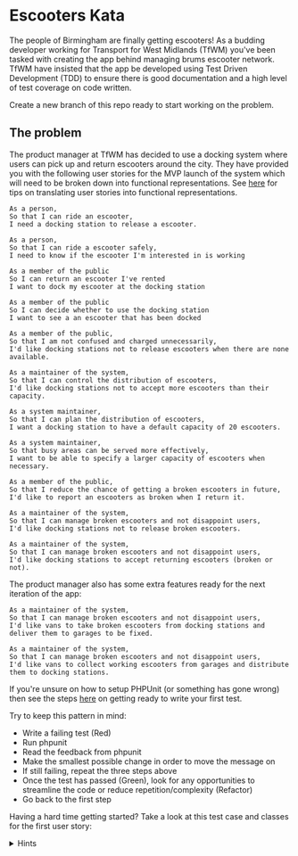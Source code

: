 # Escooters Kata

The people of Birmingham are finally getting escooters! As a budding developer working for Transport for West Midlands (TfWM) you've been tasked with creating the app behind managing brums escooter network. TfWM have insisted that the app be developed using Test Driven Development (TDD) to ensure there is good documentation and a high level of test coverage on code written.

Create a new branch of this repo ready to start working on the problem.

## The problem

The product manager at TfWM has decided to use a docking system where users can pick up and return escooters around the city. They have provided you with the following user stories for the MVP launch of the system which will need to be broken down into functional representations. See [here](https://github.com/acsauk-mojd/katas/blob/escooters/docs/user_stories.md) for tips on translating user stories into functional representations.

```text
As a person,
So that I can ride an escooter,
I need a docking station to release a escooter.

As a person,
So that I can ride a escooter safely,
I need to know if the escooter I'm interested in is working

As a member of the public
So I can return an escooter I've rented
I want to dock my escooter at the docking station

As a member of the public
So I can decide whether to use the docking station
I want to see a an escooter that has been docked

As a member of the public,
So that I am not confused and charged unnecessarily,
I'd like docking stations not to release escooters when there are none available.

As a maintainer of the system,
So that I can control the distribution of escooters,
I'd like docking stations not to accept more escooters than their capacity.

As a system maintainer,
So that I can plan the distribution of escooters,
I want a docking station to have a default capacity of 20 escooters.

As a system maintainer,
So that busy areas can be served more effectively,
I want to be able to specify a larger capacity of escooters when necessary.

As a member of the public,
So that I reduce the chance of getting a broken escooters in future,
I'd like to report an escooters as broken when I return it.

As a maintainer of the system,
So that I can manage broken escooters and not disappoint users,
I'd like docking stations not to release broken escooters.

As a maintainer of the system,
So that I can manage broken escooters and not disappoint users,
I'd like docking stations to accept returning escooters (broken or not).
```

The product manager also has some extra features ready for the next iteration of the app:

```text
As a maintainer of the system,
So that I can manage broken escooters and not disappoint users,
I'd like vans to take broken escooters from docking stations and deliver them to garages to be fixed.

As a maintainer of the system,
So that I can manage broken escooters and not disappoint users,
I'd like vans to collect working escooters from garages and distribute them to docking stations.
```

If you're unsure on how to setup PHPUnit (or something has gone wrong) then see the steps [here](https://github.com/acsauk-mojd/katas/blob/escooters/docs/phpunit_setup.md) on getting ready to write your first test.

Try to keep this pattern in mind:
* Write a failing test (Red)
* Run phpunit
* Read the feedback from phpunit
* Make the smallest possible change in order to move the message on
* If still failing, repeat the three steps above
* Once the test has passed (Green), look for any opportunities to streamline the code or reduce repetition/complexity (Refactor)
* Go back to the first step

Having a hard time getting started? Take a look at this test case and classes for the first user story:

<details><summary>Hints</summary>

```php
<?php declare(strict_types=1);


namespace App\Tests;

class DockingStationTest
{
    public function testReleaseScooter()
    {
        $dockingStation = new DockingStation();
        $scooter = $dockingStation->releaseScooter();
        self::assertInstanceOf(Scooter::class, $scooter);
    }
}

```

```php
<?php declare(strict_types=1);


namespace App;

class DockingStation
{
    public function releaseScooter()
    {
        return new Scooter();
    }
}
```

```php
<?php declare(strict_types=1);


namespace App;

class Scooter
{

}
```

</details>

